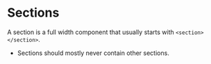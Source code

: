 # Sections

A section is a full width component that usually starts with `<section></section>`.

- Sections should mostly never contain other sections.
